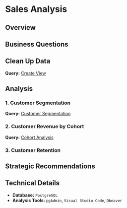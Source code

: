 # Sales Analysis
## Overview
## Business Questions
## Clean Up Data

**Query:** [Create View](7_PROJECT/0_Create_View.sql)

## Analysis

### 1. Customer Segmentation

**Query:** [Customer Segmentation](7_PROJECT/1_Customer_Segmentation.sql)

### 2. Customer Revenue by Cohort

**Query:** [Cohort Analysis](7_PROJECT/2_Customer_Revenue_By_Cohort.sql)

### 3. Customer Retention

## Strategic Recommendations

## Technical Details

- **Database:** `PostgreSQL`
- **Analysis Tools:** `pgAdmin`, `Visual Studio Code`, `Dbeaver`
